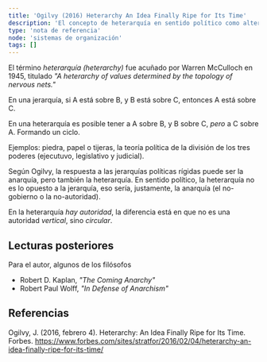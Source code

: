 ```yaml
---
title: 'Ogilvy (2016) Heterarchy An Idea Finally Ripe for Its Time'
description: 'El concepto de heterarquía en sentido político como alternativa a la anarquía ante los sistemas jerárquicos'
type: 'nota de referencia'
node: 'sistemas de organización'
tags: []
---
```


El término *heterarquía (heterarchy)* fue acuñado por Warren McCulloch en 1945, titulado *"A heterarchy of values determined by the topology of nervous nets."*

En una jerarquía, si A está sobre B, y B está sobre C, entonces A está sobre C.

En una heterarquía es posible tener a A  sobre B, y B sobre C, *pero* a C sobre A. Formando un ciclo.

Ejemplos: piedra, papel o tijeras, la teoría política de la división de los tres poderes (ejecutuvo, legislativo y judicial).

Según Ogilvy, la respuesta a las jerarquías políticas rígidas puede ser la anarquía, pero también la heterarquía. En sentido político, la heterarquía no es lo opuesto a la jerarquía, eso sería, justamente, la anarquía (el no-gobierno o la no-autoridad). 

En la heterarquía *hay autoridad*, la diferencia está en que no es una autoridad *vertical*, sino *circular*.

## Lecturas posteriores

Para el autor, algunos de los filósofos

- Robert D. Kaplan, *"The Coming Anarchy"*
- Robert Paul Wolff, *"In Defense of Anarchism"*

## Referencias

Ogilvy, J. (2016, febrero 4). Heterarchy: An Idea Finally Ripe for Its Time. Forbes. https://www.forbes.com/sites/stratfor/2016/02/04/heterarchy-an-idea-finally-ripe-for-its-time/
